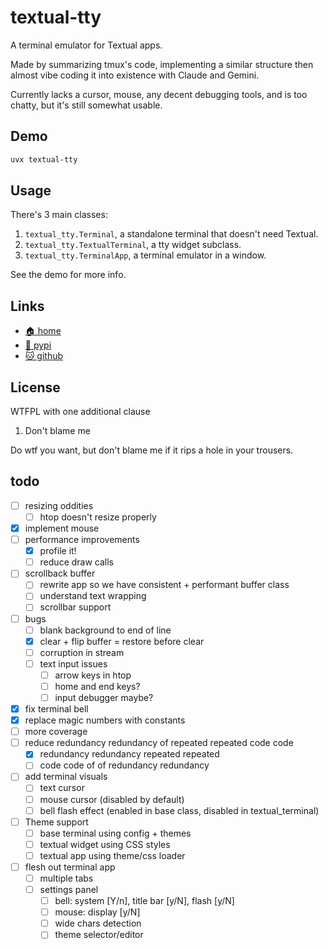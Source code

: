 # textual-tty

A terminal emulator for Textual apps.

Made by summarizing tmux's code, implementing a similar structure then almost
vibe coding it into existence with Claude and Gemini.

Currently lacks a cursor, mouse, any decent debugging tools, and is too chatty,
but it's still somewhat usable.

## Demo

```bash
uvx textual-tty
```

## Usage

There's 3 main classes:

1. `textual_tty.Terminal`, a standalone terminal that doesn't need Textual.
2. `textual_tty.TextualTerminal`, a tty widget subclass.
3. `textual_tty.TerminalApp`, a terminal emulator in a window.

See the demo for more info.

## Links

* [🏠 home](https://bitplane.net/dev/python/textual-tty)
* [🐍 pypi](https://pypi.org/project/textual-tty)
* [🐱 github](https://github.com/bitplane/textual-tty)

## License

WTFPL with one additional clause

1. Don't blame me

Do wtf you want, but don't blame me if it rips a hole in your trousers.

## todo

- [ ] resizing oddities
  - [ ] htop doesn't resize properly
- [x] implement mouse
- [ ] performance improvements
  - [x] profile it!
  - [ ] reduce draw calls
- [ ] scrollback buffer
  - [ ] rewrite app so we have consistent + performant buffer class
  - [ ] understand text wrapping
  - [ ] scrollbar support
- [ ] bugs
  - [ ] blank background to end of line
  - [x] clear + flip buffer = restore before clear
  - [ ] corruption in stream
  - [ ] text input issues
    - [ ] arrow keys in htop
    - [ ] home and end keys?
    - [ ] input debugger maybe?
- [x] fix terminal bell
- [x] replace magic numbers with constants
- [ ] more coverage
- [ ] reduce redundancy redundancy of repeated repeated code code
  - [x] redundancy redundancy repeated repeated
  - [ ] code code of of redundancy redundancy
- [ ] add terminal visuals
  - [ ] text cursor
  - [ ] mouse cursor (disabled by default)
  - [ ] bell flash effect (enabled in base class, disabled in textual_terminal)
- [ ] Theme support
  - [ ] base terminal using config + themes
  - [ ] textual widget using CSS styles
  - [ ] textual app using theme/css loader
- [ ] flesh out terminal app
  - [ ] multiple tabs
  - [ ] settings panel
    - [ ] bell: system [Y/n], title bar [y/N], flash [y/N]
    - [ ] mouse: display [y/N]
    - [ ] wide chars detection
    - [ ] theme selector/editor
